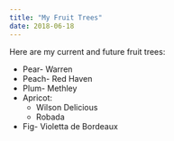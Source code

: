 ```yaml
---
title: "My Fruit Trees"
date: 2018-06-18
---
```

Here are my current and future fruit trees:

* Pear- Warren
* Peach- Red Haven
* Plum- Methley
* Apricot:
  * Wilson Delicious
  * Robada
* Fig- Violetta de Bordeaux
